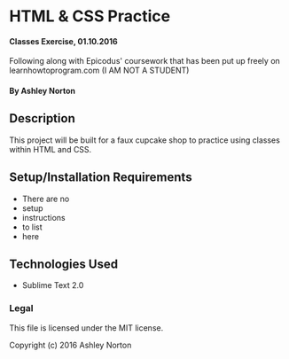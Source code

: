 # HTML & CSS Practice

#### Classes Exercise, 01.10.2016
Following along with Epicodus' coursework that has been put up freely on learnhowtoprogram.com (I AM NOT A STUDENT)

#### **By Ashley Norton**

## Description
This project will be built for a faux cupcake shop to practice using classes within HTML and CSS.

## Setup/Installation Requirements

* There are no 
* setup 
* instructions
* to list
* here

## Technologies Used

* Sublime Text 2.0

### Legal

This file is licensed under the MIT license.

Copyright (c) 2016 Ashley Norton
